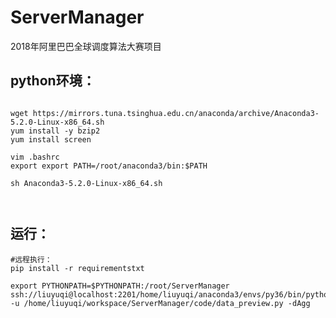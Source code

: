 # ServerManager

2018年阿里巴巴全球调度算法大赛项目


## python环境：
```angular2html

wget https://mirrors.tuna.tsinghua.edu.cn/anaconda/archive/Anaconda3-5.2.0-Linux-x86_64.sh
yum install -y bzip2
yum install screen

vim .bashrc
export export PATH=/root/anaconda3/bin:$PATH

sh Anaconda3-5.2.0-Linux-x86_64.sh



```
## 运行：
```angular2html
#远程执行：
pip install -r requirementstxt

export PYTHONPATH=$PYTHONPATH:/root/ServerManager
ssh://liuyuqi@localhost:2201/home/liuyuqi/anaconda3/envs/py36/bin/python -u /home/liuyuqi/workspace/ServerManager/code/data_preview.py -dAgg

```
